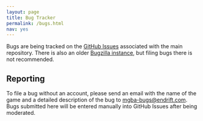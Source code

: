 ```yaml
---
layout: page
title: Bug Tracker
permalink: /bugs.html
nav: yes
---
```

Bugs are being tracked on the [GitHub Issues](https://mgba.io/i/) associated with the main repository. There is also an older [Bugzilla instance](https://endrift.com/mgba/bugs/), but filing bugs there is not recommended.

Reporting
---------
To file a bug without an account, please send an email with the name of the game and a detailed description of the bug to [mgba-bugs@endrift.com](mailto:mgba-bugs@endrift.com). Bugs submitted here will be entered manually into GitHub Issues after being moderated.
